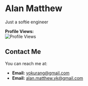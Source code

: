 # Alan Matthew

Just a softie engineer 

**Profile Views:**  
![Profile Views](https://komarev.com/ghpvc/?username=yokurang&color=brightgreen)

## Contact Me

You can reach me at:

- **Email:** [yokurang@gmail.com](mailto:yokurang@gmail.com)
- **Email:** [alan.matthew.yk@gmail.com](mailto:alan.matthew.yk@gmail.com)
